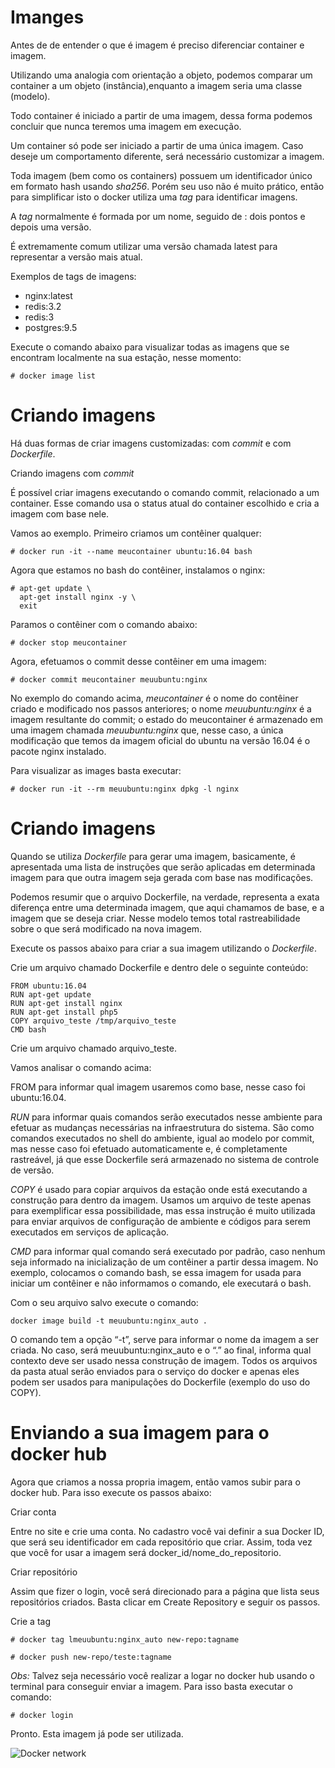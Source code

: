 # Imanges

Antes de de entender o que é imagem é preciso diferenciar container e imagem.

Utilizando uma analogia com orientação a objeto, podemos comparar um container a um objeto (instância),enquanto a imagem seria uma classe (modelo).

Todo container é iniciado a partir de uma imagem, dessa forma podemos concluir que nunca teremos uma imagem em execução.

Um container só pode ser iniciado a partir de uma única imagem. Caso deseje um comportamento diferente, será necessário customizar a imagem.

Toda imagem (bem como os containers) possuem um identificador único em formato hash usando _sha256_. Porém seu uso não é muito prático, então para simplificar isto o docker utiliza uma _tag_ para identificar imagens.

A _tag_ normalmente é formada por um nome, seguido de : dois pontos e depois uma versão.

É extremamente comum utilizar uma versão chamada latest para representar a versão mais atual.

Exemplos de tags de imagens:

* nginx:latest
* redis:3.2
* redis:3
* postgres:9.5

Execute o comando abaixo para visualizar todas as imagens que se encontram localmente na sua estação, nesse momento:

```
# docker image list
```

# Criando imagens

Há duas formas de criar imagens customizadas: com _commit_ e com _Dockerfile_.

Criando imagens com _commit_

É possível criar imagens executando o comando commit, relacionado a um container. Esse comando usa o status atual do container escolhido e cria a imagem com base nele.

Vamos ao exemplo. Primeiro criamos um contêiner qualquer:

```
# docker run -it --name meucontainer ubuntu:16.04 bash
```
Agora que estamos no bash do contêiner, instalamos o nginx:

```
# apt-get update \
  apt-get install nginx -y \
  exit
```
Paramos o contêiner com o comando abaixo:
```
# docker stop meucontainer
```
Agora, efetuamos o commit desse contêiner em uma imagem:
```
# docker commit meucontainer meuubuntu:nginx
```
No exemplo do comando acima, _meucontainer_  é o nome do contêiner criado e modificado nos passos anteriores; o nome _meuubuntu:nginx_ é a imagem resultante do commit; o estado do meucontainer  é armazenado em uma imagem chamada _meuubuntu:nginx_ que, nesse caso, a única modificação que temos da imagem oficial do ubuntu na versão 16.04 é o pacote nginx instalado.

Para visualizar as images basta executar:
```
# docker run -it --rm meuubuntu:nginx dpkg -l nginx
```

# Criando imagens

Quando se utiliza _Dockerfile_ para gerar uma imagem, basicamente, é apresentada uma lista de instruções que serão aplicadas em determinada imagem para que outra imagem seja gerada com base nas modificações.

Podemos resumir que o arquivo Dockerfile, na verdade, representa a exata diferença entre uma determinada imagem, que aqui chamamos de base, e a imagem que se deseja criar. Nesse modelo temos total rastreabilidade sobre o que será modificado na nova imagem.

Execute os passos abaixo para criar a sua imagem utilizando o _Dockerfile_.

Crie um arquivo chamado Dockerfile e dentro dele o seguinte conteúdo:

```
FROM ubuntu:16.04
RUN apt-get update
RUN apt-get install nginx
RUN apt-get install php5
COPY arquivo_teste /tmp/arquivo_teste
CMD bash
```
Crie um arquivo chamado arquivo_teste.

Vamos analisar o comando acima:

FROM para informar qual imagem usaremos como base, nesse caso foi ubuntu:16.04.

_RUN_ para informar quais comandos serão executados nesse ambiente para efetuar as mudanças necessárias na infraestrutura do sistema. São como comandos executados no shell do ambiente, igual ao modelo por commit, mas nesse caso foi efetuado automaticamente e, é completamente rastreável, já que esse Dockerfile será armazenado no sistema de controle de versão.

_COPY_ é usado para copiar arquivos da estação onde está executando a construção para dentro da imagem. Usamos um arquivo de teste apenas para exemplificar essa possibilidade, mas essa instrução é muito utilizada para enviar arquivos de configuração de ambiente e códigos para serem executados em serviços de aplicação.

_CMD_ para informar qual comando será executado por padrão, caso nenhum seja informado na inicialização de um contêiner a partir dessa imagem. No exemplo, colocamos o comando bash, se essa imagem for usada para iniciar um contêiner e não informamos o comando, ele executará o bash.

Com o seu arquivo salvo execute o comando:
```
docker image build -t meuubuntu:nginx_auto .
```
O comando tem a opção “-t”, serve para informar o nome da imagem a ser criada. No caso, será meuubuntu:nginx_auto e o “.” ao final, informa qual contexto deve ser usado nessa construção de imagem. Todos os arquivos da pasta atual serão enviados para o serviço do docker e apenas eles podem ser usados para manipulações do Dockerfile (exemplo do uso do COPY).

# Enviando a sua imagem para o docker hub

Agora que criamos a nossa propria imagem, então vamos subir para o docker hub. Para isso execute os passos abaixo:

Criar conta

Entre no site e crie uma conta. No cadastro você vai definir a sua Docker ID, que será seu identificador em cada repositório que criar. Assim, toda vez que você for usar a imagem será docker_id/nome_do_repositorio.

Criar repositório

Assim que fizer o login, você será direcionado para a página que lista seus repositórios criados. Basta clicar em Create Repository e seguir os passos.

Crie a tag

```
# docker tag lmeuubuntu:nginx_auto new-repo:tagname
```
```
# docker push new-repo/teste:tagname
```
_Obs:_ Talvez seja necessário você realizar a logar no docker hub usando o terminal para conseguir enviar a imagem. Para isso basta executar o comando:

```
# docker login
```

Pronto. Esta imagem já pode ser utilizada.

![Docker network](./imagens/welcomenginx.png)

